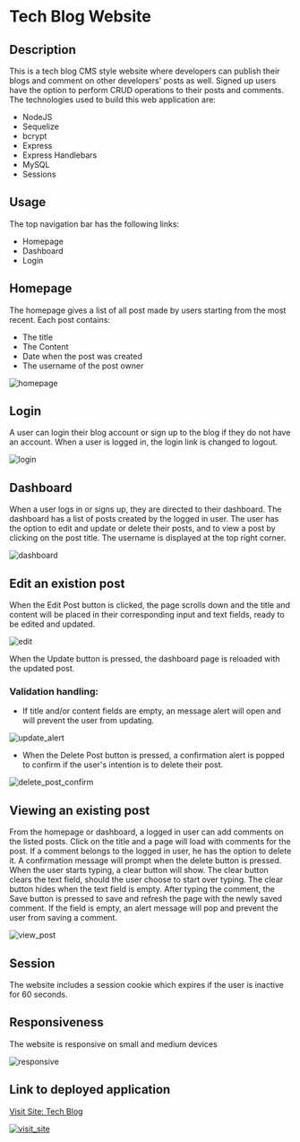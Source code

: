 # Tech Blog Website

## Description
This is a tech blog CMS style website where developers can publish their blogs and comment on other developers' posts as well. Signed up users have the option to perform CRUD operations to their posts and comments. The technologies used to build this web application are: 
- NodeJS
- Sequelize
- bcrypt
- Express
- Express Handlebars
- MySQL
- Sessions

## Usage
The top navigation bar has the following links: 
- Homepage
- Dashboard
- Login

## Homepage
The homepage gives a list of all post made by users starting from the most recent. Each post contains: 
- The title
- The Content
- Date when the post was created
- The username of the post owner

![homepage](./public/img/screenshots/homepage.jpg)

## Login
A user can login their blog account or sign up to the blog if they do not have an account. When a user is logged in, the login link is changed to logout. 

![login](./public/img/screenshots/login.jpg)

## Dashboard
When a user logs in or signs up, they are directed to their dashboard. The dashboard has a list of posts created by the logged in user. The user has the option to edit and update or delete their posts, and to view a post by clicking on the post title. The username is displayed at the top right corner. 

![dashboard](./public/img/screenshots/dashboard.jpg)

## Edit an existion post
When the Edit Post button is clicked, the page scrolls down and the title and content will be placed in their corresponding input and text fields, ready to be edited and updated.  

![edit](./public/img/screenshots/edit.jpg)

When the Update button is pressed, the dashboard page is reloaded with the updated post. 

### Validation handling: 
-  If title and/or content fields are empty, an message alert will open and will prevent the user from updating. 

![update_alert](./public/img/screenshots/update_alert.jpg)

- When the Delete Post button is pressed, a confirmation alert is popped to confirm if the user's intention is to delete their post. 

![delete_post_confirm](./public/img/screenshots/delete_post_confirm.jpg)

## Viewing an existing post
From the homepage or dashboard, a logged in user can add comments on the listed posts. Click on the title and a page will load with comments for the post. If a comment belongs to the logged in user, he has the option to delete it. A confirmation message will prompt when the delete button is pressed. When the user starts typing, a clear button will show. The clear button clears the text field, should the user choose to start over typing. The clear button hides when the text field is empty. After typing the comment, the Save button is pressed to save and refresh the page with the newly saved comment. If the field is empty, an alert message will pop and prevent the user from saving a comment.  

![view_post](./public/img/screenshots/view_post.jpg)

## Session
The website includes a session cookie which expires if the user is inactive for 60 seconds. 

## Responsiveness
The website is responsive on small and medium devices

![responsive](./public/img/screenshots/responsive.jpg)


## Link to deployed application
[Visit Site: Tech Blog](https://tech-blog-wk14.herokuapp.com/)

[![visit_site](./public/img/tech_blog_logo.png)](https://tech-blog-wk14.herokuapp.com/)


